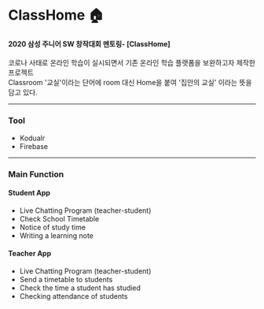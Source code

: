 # ClassHome 🏠
#### 2020 삼성 주니어 SW 창작대회 멘토링- [ClassHome]
코로나 사태로 온라인 학습이 실시되면서 기존 온라인 학습 플랫폼을 보완하고자 제작한 프로젝트<br>
Classroom '교실'이라는 단어에 room 대신 Home을 붙여 '집안의 교실' 이라는 뜻을 담고 있다. <br>


------------

### Tool
+ Kodualr
+ Firebase

------------

### Main Function

#### Student App 
+ Live Chatting Program (teacher-student)
+ Check School Timetable
+ Notice of study time
+ Writing a learning note

#### Teacher App
+ Live Chatting Program (teacher-student)
+ Send a timetable to students
+ Check the time a student has studied
+ Checking attendance of students
